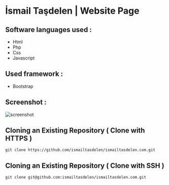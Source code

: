 # İsmail Taşdelen | Website Page

## Software languages used :

* Html
* Php
* Css
* Javascript

## Used framework :

* Bootstrap

## Screenshot :

![screenshot](https://cloud.githubusercontent.com/assets/15425071/19831214/18187d6e-9e0d-11e6-880b-26501a6de67b.PNG)

## Cloning an Existing Repository ( Clone with HTTPS )

```
git clone https://github.com/ismailtasdelen/ismailtasdelen.com.git
```

## Cloning an Existing Repository ( Clone with SSH )

```
git clone git@github.com:ismailtasdelen/ismailtasdelen.com.git
```
